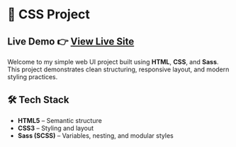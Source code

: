 # 🎨 CSS Project
##  Live Demo 👉 [View Live Site](https://madhuri-bhumireddy-31.github.io/CSS-project/) 

Welcome to my simple web UI project built using **HTML**, **CSS**, and **Sass**. This project demonstrates clean structuring, responsive layout, and modern styling practices.

## 🛠️ Tech Stack

- **HTML5** – Semantic structure
- **CSS3** – Styling and layout
- **Sass (SCSS)** – Variables, nesting, and modular styles

